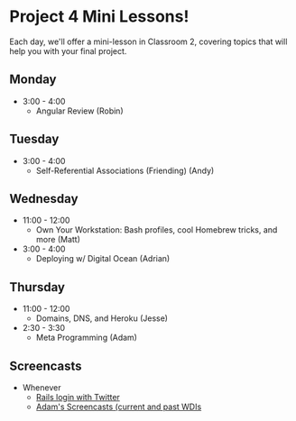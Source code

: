 # Project 4 Mini Lessons!

Each day, we'll offer a mini-lesson in Classroom 2, covering topics
that will help you with your final project.

## Monday

- 3:00 - 4:00
  - Angular Review (Robin)

## Tuesday

- 3:00 - 4:00
  - Self-Referential Associations (Friending) (Andy)

## Wednesday

- 11:00 - 12:00
  - Own Your Workstation: Bash profiles, cool Homebrew tricks, and more (Matt)
- 3:00 - 4:00
  - Deploying w/ Digital Ocean (Adrian)

## Thursday

- 11:00 - 12:00
  - Domains, DNS, and Heroku (Jesse)
- 2:30 - 3:30
  - Meta Programming (Adam)

## Screencasts

- Whenever
  - [Rails login with Twitter](https://vimeo.com/127639066)
  - [Adam's Screencasts (current and past WDIs](https://www.youtube.com/playlist?list=PLyLfZkguidRPxknJm2oBjQ0HE_rxVK22r)
